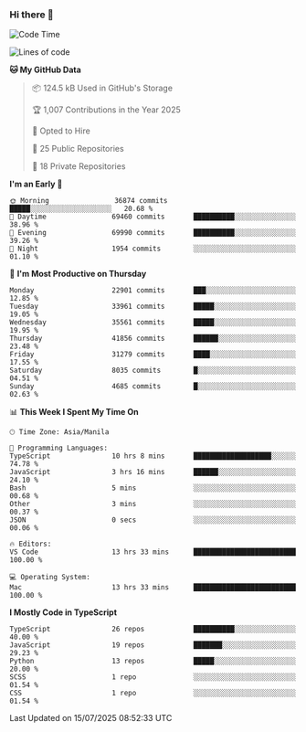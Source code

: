 ### Hi there 👋

<!--START_SECTION:waka-->
![Code Time](http://img.shields.io/badge/Code%20Time-1%2C940%20hrs%2052%20mins-blue)

![Lines of code](https://img.shields.io/badge/From%20Hello%20World%20I%27ve%20Written-67.8%20million%20lines%20of%20code-blue)

**🐱 My GitHub Data** 

> 📦 124.5 kB Used in GitHub's Storage 
 > 
> 🏆 1,007 Contributions in the Year 2025
 > 
> 💼 Opted to Hire
 > 
> 📜 25 Public Repositories 
 > 
> 🔑 18 Private Repositories 
 > 
**I'm an Early 🐤** 

```text
🌞 Morning                36874 commits       █████░░░░░░░░░░░░░░░░░░░░   20.68 % 
🌆 Daytime                69460 commits       ██████████░░░░░░░░░░░░░░░   38.96 % 
🌃 Evening                69990 commits       ██████████░░░░░░░░░░░░░░░   39.26 % 
🌙 Night                  1954 commits        ░░░░░░░░░░░░░░░░░░░░░░░░░   01.10 % 
```
📅 **I'm Most Productive on Thursday** 

```text
Monday                   22901 commits       ███░░░░░░░░░░░░░░░░░░░░░░   12.85 % 
Tuesday                  33961 commits       █████░░░░░░░░░░░░░░░░░░░░   19.05 % 
Wednesday                35561 commits       █████░░░░░░░░░░░░░░░░░░░░   19.95 % 
Thursday                 41856 commits       ██████░░░░░░░░░░░░░░░░░░░   23.48 % 
Friday                   31279 commits       ████░░░░░░░░░░░░░░░░░░░░░   17.55 % 
Saturday                 8035 commits        █░░░░░░░░░░░░░░░░░░░░░░░░   04.51 % 
Sunday                   4685 commits        █░░░░░░░░░░░░░░░░░░░░░░░░   02.63 % 
```


📊 **This Week I Spent My Time On** 

```text
🕑︎ Time Zone: Asia/Manila

💬 Programming Languages: 
TypeScript               10 hrs 8 mins       ███████████████████░░░░░░   74.78 % 
JavaScript               3 hrs 16 mins       ██████░░░░░░░░░░░░░░░░░░░   24.10 % 
Bash                     5 mins              ░░░░░░░░░░░░░░░░░░░░░░░░░   00.68 % 
Other                    3 mins              ░░░░░░░░░░░░░░░░░░░░░░░░░   00.37 % 
JSON                     0 secs              ░░░░░░░░░░░░░░░░░░░░░░░░░   00.06 % 

🔥 Editors: 
VS Code                  13 hrs 33 mins      █████████████████████████   100.00 % 

💻 Operating System: 
Mac                      13 hrs 33 mins      █████████████████████████   100.00 % 
```

**I Mostly Code in TypeScript** 

```text
TypeScript               26 repos            ██████████░░░░░░░░░░░░░░░   40.00 % 
JavaScript               19 repos            ███████░░░░░░░░░░░░░░░░░░   29.23 % 
Python                   13 repos            █████░░░░░░░░░░░░░░░░░░░░   20.00 % 
SCSS                     1 repo              ░░░░░░░░░░░░░░░░░░░░░░░░░   01.54 % 
CSS                      1 repo              ░░░░░░░░░░░░░░░░░░░░░░░░░   01.54 % 
```




 Last Updated on 15/07/2025 08:52:33 UTC
<!--END_SECTION:waka-->
